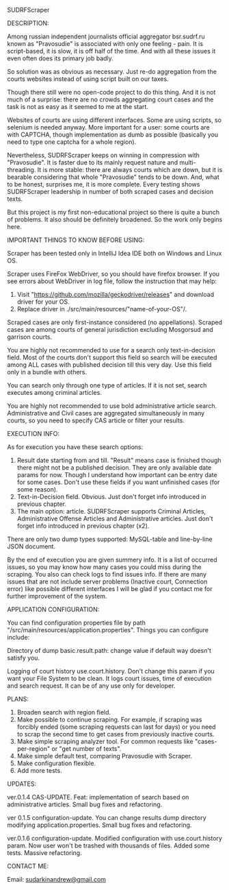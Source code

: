 SUDRFScraper

DESCRIPTION:

Among russian independent journalists official aggregator bsr.sudrf.ru known as "Pravosudie" is associated with only one feeling - pain.
It is script-based, it is slow, it is off half of the time. And with all these issues it even often does its primary job badly.

So solution was as obvious as necessary. Just re-do aggregation from the courts websites instead of using script built on our taxes.

Though there still were no open-code project to do this thing. 
And it is not much of a surprise: there are no crowds aggregating court cases and the task is not as easy as it seemed to me at the start.

Websites of courts are using different interfaces. Some are using scripts, so selenium is needed anyway.
More important for a user: some courts are with CAPTCHA, though implementation as dumb as possible (basically you need to type one captcha for a whole region).

Nevertheless, SUDRFScraper keeps on winning in compression with "Pravosudie".
It is faster due to its mainly request nature and multi-threading.
It is more stable: there are always courts which are down, but it is bearable considering that whole "Pravosudie" tends to be down.
And, what to be honest, surprises me, it is more complete. 
Every testing shows SUDRFScraper leadership in number of both scraped cases and decision texts.

But this project is my first non-educational project so there is quite a bunch of problems.
It also should be definitely broadened. So the work only begins here.

IMPORTANT THINGS TO KNOW BEFORE USING:

Scraper has been tested only in IntelliJ Idea IDE both on Windows and Linux OS.

Scraper uses FireFox WebDriver, so you should have firefox browser.
If you see errors about WebDriver in log file, follow the instruction that may help:
1. Visit "https://github.com/mozilla/geckodriver/releases" and download driver for your OS.
2. Replace driver in ./src/main/resources/"name-of-your-OS"/.

Scraped cases are only first-instance considered (no appellations).
Scraped cases are among courts of general jurisdiction excluding Mosgorsud and garrison courts.

You are highly not recommended to use for a search only text-in-decision field. 
Most of the courts don't support this field so search will be executed among ALL cases with published decision till this very day.
Use this field only in a bundle with others.

You can search only through one type of articles. If it is not set, search executes among criminal articles.

You are highly not recommended to use bold administrative article search.
Administrative and Civil cases are aggregated simultaneously in many courts, so you need to specify CAS article or filter your results.

EXECUTION INFO:

As for execution you have these search options: 
1. Result date starting from and till. "Result" means case is finished though there might not be a published decision. They are only available date params for now. Though I understand how important can be entry date for some cases. Don't use these fields if you want unfinished cases (for some reason).
2. Text-in-Decision field. Obvious. Just don't forget info introduced in previous chapter.
3. The main option: article. SUDRFScraper supports Criminal Articles, Administrative Offense Articles and Administrative articles. Just don't forget info introduced in previous chapter (x2).

There are only two dump types supported: MySQL-table and line-by-line JSON document.

By the end of execution you are given summery info. It is a list of occurred issues, so you may know how many cases you could miss during the scraping. You also can check logs to find issues info.
If there are many issues that are not include server problems (Inactive court, Connection error) like possible different interfaces I will be glad if you contact me for further improvement of the system.

APPLICATION CONFIGURATION:

You can find configuration properties file by path "/src/main/resources/application.properties".
Things you can configure include:

Directory of dump basic.result.path: change  value if default way doesn't satisfy you.

Logging of court history use.court.history.
Don't change this param if you want your File System to be clean.
It logs court issues, time of execution and search request. It can be of any use only for developer.

PLANS:

1. Broaden search with region field.
2. Make possible to continue scraping. For example, if scraping was forcibly ended (some scraping requests can last for days) or you need to scrap the second time to get cases from previously inactive courts.
3. Make simple scraping analyzer tool. For common requests like "cases-per-region" or "get number of texts".
4. Make simple default test, comparing Pravosudie with Scraper.
5. Make configuration flexible.
6. Add more tests.

UPDATES:

ver.0.1.4 CAS-UPDATE. Feat: implementation of search based on administrative articles. Small bug fixes and refactoring.

ver 0.1.5 configuration-update. You can change results dump directory modifying application.properties. Small bug fixes and refactoring.

ver.0.1.6 configuration-update. Modified configuration with use.court.history param. Now user won't be trashed with thousands of files. Added some tests.
Massive refactoring.

CONTACT ME:

Email: sudarkinandrew@gmail.com
